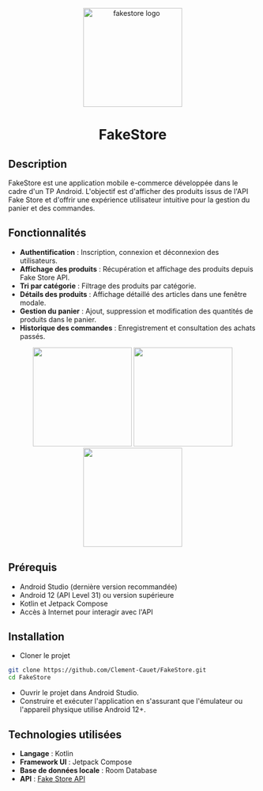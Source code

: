 <p align="center">
  <img src="https://fakestoreapi.com/icons/logo.png" alt="fakestore logo" width="200px">
</p>
<h1 align="center">FakeStore</h1>

## Description
FakeStore est une application mobile e-commerce développée dans le cadre d'un TP Android. L'objectif est d'afficher des produits issus de l'API Fake Store et d'offrir une expérience utilisateur intuitive pour la gestion du panier et des commandes.

## Fonctionnalités
- **Authentification** : Inscription, connexion et déconnexion des utilisateurs.
- **Affichage des produits** : Récupération et affichage des produits depuis Fake Store API.
- **Tri par catégorie** : Filtrage des produits par catégorie.
- **Détails des produits** : Affichage détaillé des articles dans une fenêtre modale.
- **Gestion du panier** : Ajout, suppression et modification des quantités de produits dans le panier.
- **Historique des commandes** : Enregistrement et consultation des achats passés.
<div align="center">
  <img src="https://github.com/user-attachments/assets/9e876b00-5b86-45b6-a19f-85acf32d3ce9" width="200px">
  <img src="https://github.com/user-attachments/assets/97c2bcd1-1ed2-4f71-b88f-4d7de66a2c59" width="200px">
  <img src="https://github.com/user-attachments/assets/0bb807df-c423-482f-be67-9eb18a265418" width="200px">
</div>

## Prérequis
- Android Studio (dernière version recommandée)
- Android 12 (API Level 31) ou version supérieure
- Kotlin et Jetpack Compose
- Accès à Internet pour interagir avec l'API

## Installation
- Cloner le projet
```bash
git clone https://github.com/Clement-Cauet/FakeStore.git
cd FakeStore
```
- Ouvrir le projet dans Android Studio.
- Construire et exécuter l'application en s'assurant que l'émulateur ou l'appareil physique utilise Android 12+.

## Technologies utilisées
- **Langage** : Kotlin
- **Framework UI** : Jetpack Compose
- **Base de données locale** : Room Database
- **API** : [Fake Store API](https://fakestoreapi.com/)

